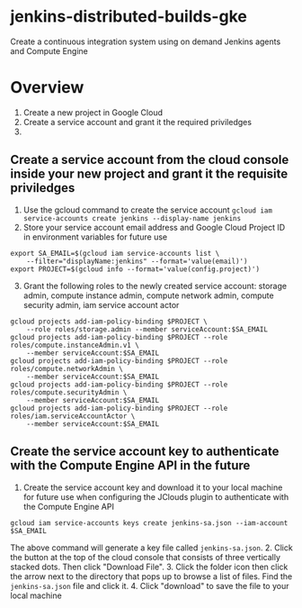 # jenkins-distributed-builds-gke
Create a continuous integration system using on demand Jenkins agents and Compute Engine
# Overview
1. Create a new project in Google Cloud
2. Create a service account and grant it the required priviledges
3. 

## Create a service account from the cloud console inside your new project and grant it the requisite priviledges
1. Use the gcloud command to create the service account
`gcloud iam service-accounts create jenkins --display-name jenkins`
2. Store your service account email address and Google Cloud Project ID in environment variables for future use
```
export SA_EMAIL=$(gcloud iam service-accounts list \
    --filter="displayName:jenkins" --format='value(email)')
export PROJECT=$(gcloud info --format='value(config.project)')
```
3. Grant the following roles to the newly created service account: storage admin, compute instance admin, compute network admin, compute security admin, iam service account actor
```
gcloud projects add-iam-policy-binding $PROJECT \
    --role roles/storage.admin --member serviceAccount:$SA_EMAIL
gcloud projects add-iam-policy-binding $PROJECT --role roles/compute.instanceAdmin.v1 \
    --member serviceAccount:$SA_EMAIL
gcloud projects add-iam-policy-binding $PROJECT --role roles/compute.networkAdmin \
    --member serviceAccount:$SA_EMAIL
gcloud projects add-iam-policy-binding $PROJECT --role roles/compute.securityAdmin \
    --member serviceAccount:$SA_EMAIL
gcloud projects add-iam-policy-binding $PROJECT --role roles/iam.serviceAccountActor \
    --member serviceAccount:$SA_EMAIL
```
## Create the service account key to authenticate with the Compute Engine API in the future
1. Create the service account key and download it to your local machine for future use when configuring the JClouds plugin to authenticate with the Compute Engine API
```
gcloud iam service-accounts keys create jenkins-sa.json --iam-account $SA_EMAIL
```
The above command will generate a key file called `jenkins-sa.json`. 
2. Click the button at the top of the cloud console that consists of three vertically stacked dots. Then click "Download File".
3. Click the folder icon then click the arrow next to the directory that pops up to browse a list of files. Find the `jenkins-sa.json` file and click it.
4. Click "download" to save the file to your local machine



